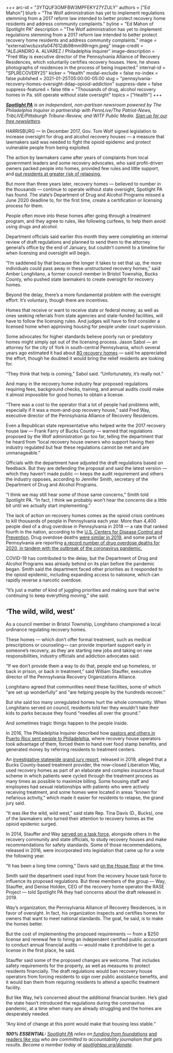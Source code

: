 +++
arc-id = "3YTQUF3OMFBW3MPFEKY27YZULY"
authors = ["Ed Mahon"]
blurb = "The Wolf administration has yet to implement regulations stemming from a 2017 reform law intended to better protect recovery home residents and address community complaints."
byline = "Ed Mahon of Spotlight PA"
description = "The Wolf administration has yet to implement regulations stemming from a 2017 reform law intended to better protect recovery home residents and address community complaints."
image = "external/wcbzxsfa047612db98mm99rngm.jpeg"
image-credit = "ALEJANDRO A. ALVAREZ / Philadelphia Inquirer"
image-description = "Fred Way is executive director of the Pennsylvania Alliance of Recovery Residences, which voluntarily certifies recovery houses. Here, he shows photographs of residences in the process of being inspected."
internal-id = "SPLRECOVERY25"
kicker = "Health"
modal-exclude = false
no-index = false
published = 2021-01-25T05:00:00-05:00
slug = "pennsylvania-recovery-homes-oversight-ddap-opioid-addiction"
suppress-date = false
suppress-featured = false
title = "Thousands of drug, alcohol recovery homes in Pa. still operate without state oversight"
topics = ["Health"]
+++

<a href="https://www.spotlightpa.org/"><i><b>Spotlight PA</b></i></a><i> is an independent, non-partisan newsroom powered by The Philadelphia Inquirer in partnership with PennLive/The Patriot-News, TribLIVE/Pittsburgh Tribune-Review, and WITF Public Media. </i><a href="https://www.spotlightpa.org/newsletters"><i>Sign up for our free newsletters</i></a><i>.</i>

HARRISBURG — In December 2017, Gov. Tom Wolf signed legislation to increase oversight for drug and alcohol recovery houses — a measure that lawmakers said was needed to fight the opioid epidemic and protect vulnerable people from being exploited.

The action by lawmakers came after years of complaints from local government leaders and some recovery advocates, who said profit-driven owners packed people into homes, provided few rules and little support, and <a href="https://web.archive.org/web/20211026012109/https://www.theintell.com/article/20170410/NEWS/304109887">put residents at greater risk of relapsing.</a>

But more than three years later, recovery homes — believed to number in the thousands — continue to operate without state oversight, Spotlight PA has found. The state’s Department of Drug and Alcohol Programs missed a June 2020 deadline to, for the first time, create a certification or licensing process for them.

People often move into these homes after going through a treatment program, and they agree to rules, like following curfews, to help them avoid using drugs and alcohol.

Department officials said earlier this month they were completing an internal review of draft regulations and planned to send them to the attorney general’s office by the end of January, but couldn’t commit to a timeline for when licensing and oversight will begin.

“I’m saddened by that because the longer it takes to set that up, the more individuals could pass away in these unstructured recovery homes,” said Amber Longhitano, a former council member in Bristol Township, Bucks County, who pushed state lawmakers to create oversight for recovery homes.

<script src="https://www.spotlightpa.org/embed.js" async></script><div data-spl-embed-version="1" data-spl-src="https://www.spotlightpa.org/embeds/newsletter/"></div>

Beyond the delay, there’s a more fundamental problem with the oversight effort: It’s voluntary, though there are incentives.

Homes that receive or want to receive state or federal money, as well as ones seeking referrals from state agencies and state-funded facilities, will have to follow the licensing rules. And judges will have to first consider a licensed home when approving housing for people under court supervision.

Some advocates for higher standards believe poorly run or predatory homes might simply opt out of the licensing process. Jason Sabol — an attorney for the city of York in south-central Pennsylvania, which several years ago estimated it had about <a href="https://www.yorkdispatch.com/story/news/2016/05/08/york-city-let-us-regulate-recovery-homes-better/83844576/">80 recovery homes</a> — said he appreciated the effort, though he doubted it would bring the relief residents are looking for.

“They think that help is coming,” Sabol said. “Unfortunately, it’s really not.”

And many in the recovery home industry fear proposed regulations requiring fees, background checks, training, and annual audits could make it almost impossible for good homes to obtain a license.

“There was a cost to the operator that a lot of people had problems with, especially if it was a mom-and-pop recovery house,” said Fred Way, executive director of the Pennsylvania Alliance of Recovery Residences.

Even a Republican state representative who helped write the 2017 recovery house law — Frank Farry of Bucks County — warned that regulations proposed by the Wolf administration go too far, telling the department that he heard from “local recovery house owners who support having their industry regulated but fear these regulations cannot be met and are unmanageable.”

Officials with the department have adjusted the draft regulations based on feedback. But they are defending the proposal and said the latest version — which they haven’t made public — keeps the audit requirement and others the industry opposes, according to Jennifer Smith, secretary of the Department of Drug and Alcohol Programs.

“I think we may still hear some of those same concerns,” Smith told Spotlight PA. “In fact, I think we probably won’t hear the concerns die a little bit until we actually start implementing.”

The lack of action on recovery homes comes as the opioid crisis continues to kill thousands of people in Pennsylvania each year. More than 4,400 people died of a drug overdose in Pennsylvania in 2018 — a rate that ranked fourth in the nation, according to the <a href="https://web.archive.org/web/20220927121902/https://www.cdc.gov/drugoverdose/data/statedeaths/drug-overdose-death-2018.html">U.S. Centers for Disease Control and Prevention</a>. Drug overdose deaths <a href="https://www.health.pa.gov/topics/Documents/Programs/PDMP/Pennsylvania%20Overdose%20Data%20Brief%202019.pdf">were similar in 2019</a>, and some parts of Pennsylvania are reporting <a href="https://www.abc27.com/news/local/york/york-county-reports-record-number-of-drug-overdose-deaths-in-2020-as-deaths-of-despair-surge-nationally/">a record number of drug overdose deaths for 2020, in tandem with the outbreak of the coronavirus pandemic.</a>

COVID-19 has contributed to the delay, but the Department of Drug and Alcohol Programs was already behind on its plan before the pandemic began. Smith said the department faced other priorities as it responded to the opioid epidemic, including expanding access to naloxone, which can rapidly reverse a narcotic overdose.

“It’s just a matter of kind of juggling priorities and making sure that we’re continuing to keep everything moving,” she said.

## ‘The wild, wild, west’

As a council member in Bristol Township, Longhitano championed a local ordinance regulating recovery homes.

These homes — which don’t offer formal treatment, such as medical prescriptions or counseling— can provide important support early in someone’s recovery, as they are starting new jobs and taking on new responsibilities, industry officials and addiction advocates said.

“If we don’t provide them a way to do that, people end up homeless, or back in prison, or back in treatment,” said William Stauffer, executive director of the Pennsylvania Recovery Organizations Alliance.

Longhitano agreed that communities need these facilities, some of which “are set up wonderfully” and “are helping people by the hundreds recover.”

But she said too many unregulated homes hurt the whole community. When Longhitano served on council, residents told her they wouldn’t take their kids to parks because they found “needles all over the ground.”

And sometimes tragic things happen to the people inside.

In 2016, The Philadelphia Inquirer described how <a href="https://www.inquirer.com/news/inq/puerto-ricos-solution-heroin-crisis-one-way-tickets-philly-20161117.html">pastors and others in Puerto Rico sent people to Philadelphia</a>, where recovery house operators took advantage of them, forced them to hand over food stamp benefits, and generated money by referring residents to treatment centers.

An <a href="https://www.attorneygeneral.gov/wp-content/uploads/2019/03/2019-03-25-Liberation-Way-Presentment.pdf">investigative statewide grand jury report</a>, released in 2019, alleged that a Bucks County-based treatment provider, the now-closed Liberation Way, used recovery homes as part of an elaborate and complex insurance fraud scheme in which patients were cycled through the treatment process as many times as possible to maximize billing. Some housing staff and employees had sexual relationships with patients who were actively receiving treatment, and some homes were located in areas “known for nefarious activity,” which made it easier for residents to relapse, the grand jury said.

<script src="https://www.spotlightpa.org/embed.js" async></script><div data-spl-embed-version="1" data-spl-src="https://www.spotlightpa.org/embeds/donate/?teaser_text=Spotlight%20PA%20provides%20essential%2C%20public-service%20journalism%20thanks%20to%20readers%20like%20you.%20Help%20us%20continue%20that%20work."></div>

“It was like the wild, wild west,” said state Rep. Tina Davis (D., Bucks), one of the lawmakers who turned their attention to recovery homes as the opioid epidemic surged.

In 2014, Stauffer and Way <a href="https://www.media.pa.gov/Pages/DDAP_details.aspx?newsid=15">served on a task force</a>, alongside others in the recovery community and state officials, to study recovery houses and make recommendations for safety standards. Some of those recommendations, released in 2016, were incorporated into legislation that came up for a vote the following year.

“It has been a long time coming,” Davis said <a href="https://www.legis.state.pa.us/WU01/LI/HJ/2017/0/20171212.pdf#page=58">on the House floor</a> at the time.

Smith said the department used input from the recovery house task force to influence its proposed regulations. But three members of the group — Way, Stauffer, and Denise Holden, CEO of the recovery home operator the RASE Project — told Spotlight PA they had concerns about the draft released in 2019.

Way’s organization, the Pennsylvania Alliance of Recovery Residences, is in favor of oversight. In fact, his organization inspects and certifies homes for owners that want to meet national standards. The goal, he said, is to make the homes better.

But the cost of implementing the proposed requirements — from a $250 license and renewal fee to hiring an independent certified public accountant to conduct annual financial audits — would make it prohibitive to get a license in the first place, he said.

Stauffer said some of the proposed changes are welcome. That includes safety requirements for the property, as well as measures to protect residents financially. The draft regulations would ban recovery house operators from forcing residents to sign over public assistance benefits, and it would ban them from requiring residents to attend a specific treatment facility.

But like Way, he’s concerned about the additional financial burden. He’s glad the state hasn’t introduced the regulations during the coronavirus pandemic, at a time when many are already struggling and the homes are desperately needed.

“Any kind of change at this point would make that housing less stable.”

<i><b>100% ESSENTIAL:</b></i><i> </i><a href="https://www.spotlightpa.org/"><i>Spotlight PA</i></a><i> relies on</i><a href="https://www.spotlightpa.org/support"><i> funding from foundations</i></a><i> </i><a href="https://www.spotlightpa.org/support">and readers like you</a><i> who are committed to accountability journalism that gets results. Become a member today at </i><a href="http://checkout.fundjournalism.org/memberform?org_id=spotlightpa&campaign=701f4000000TVuIAAW"><i>spotlightpa.org/donate</i></a><i>.</i>

<script src="https://www.spotlightpa.org/embed.js" async></script><div data-spl-embed-version="1" data-spl-src="https://www.spotlightpa.org/embeds/tips/?tip_text=We%20want%20your%20help%20%3Cb%3Einvestigating%20the%20business%20of%20addiction%20treatment%20in%20Pennsylvania%3C%2Fb%3E.%20Use%20the%20form%20below%20to%20talk%20to%20a%20reporter%20about%20your%20experience.%20We%20take%20your%20privacy%20seriously%20and%20will%20treat%20your%20information%20with%20the%20sensitivity%20it%20deserves."></div>
